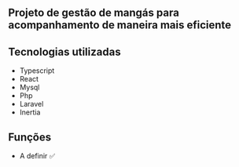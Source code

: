 ## Projeto de gestão de mangás para acompanhamento de maneira mais eficiente 

## Tecnologias utilizadas
- Typescript
- React
- Mysql
- Php
- Laravel
- Inertia

## Funções 
- A definir ✅



